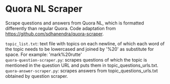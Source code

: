 # Quora NL Scraper
Scrape questions and answers from Quora NL, which is formatted differently than regular Quora. Code adaptation from https://github.com/sdhanendra/quora-scraper.


`topic_list.txt`: text file with topics on each newline, of which each word of the topic needs to be lowercased and joined by '%20' as substitute for space. For example: 'mark%20rutte'<br />
`quora-question-scraper.py`: scrapes questions of which the topic is mentioned in the question URL and puts them in topic_questions_urls.txt. <br />
`quora-answer-scraper.py`: scrapes answers from topic_questions_urls.txt obtained by question scraper. <br />
